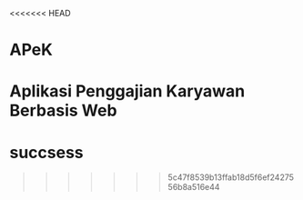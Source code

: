 <<<<<<< HEAD
# APeK
Aplikasi Penggajian Karyawan Berbasis Web
=======
# succsess
>>>>>>> 5c47f8539b13ffab18d5f6ef2427556b8a516e44
